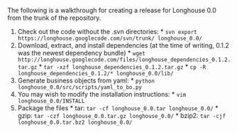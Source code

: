 The following is a walkthrough for creating a release for Longhouse 0.0 from the trunk of the repository.

  1. Check out the code without the .svn directories:
    * `svn export https://longhouse.googlecode.com/svn/trunk/ longhouse_0.0/`
  1. Download, extract, and install dependencies (at the time of writing, 0.1.2 was the newest dependency bundle)
    * `wget http://longhouse.googlecode.com/files/longhouse_dependencies_0.1.2.tar.gz`
    * `tar -xzf longhouse_dependencies_0.1.2.tar.gz`
    * `cp -R longhouse_dependencies_0.1.2/* longhouse_0.0/lib/`
  1. Generate business objects from yaml:
    * `python longhouse_0.0/src/scripts/yaml_to_bo.py`
  1. You may wish to modify the installation instructions:
    * `vim longhouse_0.0/INSTALL`
  1. Package the files
    * tar:   `tar -cf longhouse_0.0.tar longhouse_0.0/`
    * gzip:  `tar -czf longhouse_0.0.tar.gz longhouse_0.0/` 
    * bzip2: `tar -cjf longhouse_0.0.tar.bz2 longhouse_0.0/` 